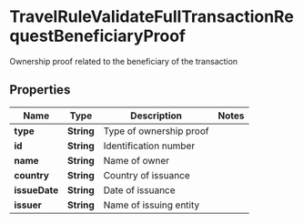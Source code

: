 

# TravelRuleValidateFullTransactionRequestBeneficiaryProof

Ownership proof related to the beneficiary of the transaction

## Properties

| Name | Type | Description | Notes |
|------------ | ------------- | ------------- | -------------|
|**type** | **String** | Type of ownership proof |  |
|**id** | **String** | Identification number |  |
|**name** | **String** | Name of owner |  |
|**country** | **String** | Country of issuance |  |
|**issueDate** | **String** | Date of issuance |  |
|**issuer** | **String** | Name of issuing entity |  |




